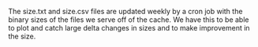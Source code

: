 The size.txt and size.csv files are updated weekly by a cron job with the binary
sizes of the files we serve off of the cache. We have this to be able to plot
and catch large delta changes in sizes and to make improvement in the size.
